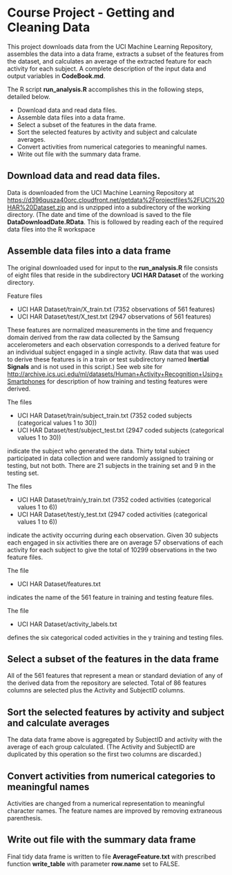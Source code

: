 # Course Project - Getting and Cleaning Data

This project downloads data from the UCI Machine Learning Repository, assembles the data into a data frame, extracts a subset of the features from the dataset, and calculates an average of the extracted feature for each activity for each subject.  A complete description of the input data and output variables in **CodeBook.md**.

The R script **run_analysis.R** accomplishes this in the following steps, detailed below.
- Download data and read data files.
- Assemble data files into a data frame.
- Select a subset of the features in the data frame.
- Sort the selected features by activity and subject and calculate averages.
- Convert activities from numerical categories to meaningful names.
- Write out file with the summary data frame.

## Download data and read data files.
Data is downloaded from the UCI Machine Learning Repository at
https://d396qusza40orc.cloudfront.net/getdata%2Fprojectfiles%2FUCI%20HAR%20Dataset.zip  and is unzipped into a subdirectory of the working directory.  (The date and time of the download is saved to the file **DataDownloadDate.RData**.  This is followed by reading each of the required data files into the R workspace 

## Assemble data files into a data frame
The original downloaded used for input to the **run_analysis.R** file  consists of eight files that reside in the subdirectory **UCI HAR Dataset** of the working directory.

Feature files
- UCI HAR Dataset/train/X_train.txt  (7352 observations of 561 features)
- UCI HAR Dataset/test/X_test.txt (2947 observations of 561 features)

These features are normalized measurements in the time and frequency domain derived from the raw data collected by the Samsung accelerometers and each observation corresponds to a derived feature for an individual subject engaged in a single activity.  (Raw data that was used to derive these features is in a train or test subdirectory named **Inertial Signals** and is not used in this script.)  See web site for http://archive.ics.uci.edu/ml/datasets/Human+Activity+Recognition+Using+Smartphones for description of how training and testing features were derived.

The files
- UCI HAR Dataset/train/subject_train.txt (7352 coded subjects (categorical values 1 to 30))
- UCI HAR Dataset/test/subject_test.txt (2947 coded subjects (categorical values 1 to 30)) 

indicate the subject who generated the data.  Thirty total subject participated in data collection and were randomly assigned to training or testing, but not both.  There are 21 subjects in the training set and 9 in the testing set.

The files 
- UCI HAR Dataset/train/y_train.txt (7352 coded activities (categorical values 1 to 6)) 	
- UCI HAR Dataset/test/y_test.txt (2947 coded activities (categorical values 1 to 6))

indicate the activity occurring during each observation.   Given 30 subjects each engaged in six activities there are on average 57 observations of each activity for each subject to give the total of 10299 observations in the two feature files. 

The file 
- UCI HAR Dataset/features.txt 

indicates the name of the 561 feature in training and testing feature files.

The file 
- UCI HAR Dataset/activity_labels.txt 

defines the six categorical coded activities in the y training and testing files. 

## Select a subset of the features in the data frame

All of the 561 features that represent a mean or standard deviation of any of the derived data from the repository are selected.  Total of 86 features columns are selected plus the Activity and SubjectID columns.

## Sort the selected features by activity and subject and calculate averages

The data data frame above is aggregated by SubjectID and activity with the average of each group calculated.  (The Activity and SubjectID are duplicated by this operation so the first two columns are discarded.)

## Convert activities from numerical categories to meaningful names

Activities are changed from a numerical representation to meaningful character names.  The feature names are improved by removing extraneous parenthesis. 

## Write out file with the summary data frame

Final tidy data frame is written to file **AverageFeature.txt** with prescribed function **write_table** with parameter **row.name** set to FALSE. 
